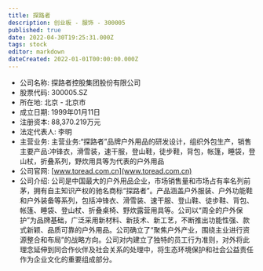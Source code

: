 ```yaml
---
title: 探路者
description: 创业板 - 服饰 - 300005
published: true
date: 2022-04-30T19:25:31.000Z
tags: stock
editor: markdown
dateCreated: 2022-01-01T00:00:00.000Z
---
```


- 公司名称: 探路者控股集团股份有限公司
- 股票代码: 300005.SZ
- 所在地: 北京 - 北京市
- 成立日期: 1999年01月11日
- 注册资本: 88,370.219万元
- 法定代表人: 李明
- 主营业务: 主营业务:“探路者”品牌户外用品的研发设计，组织外包生产，销售主要产品:冲锋衣，滑雪装，速干服，登山鞋，徒步鞋，背包，帐篷，睡袋，登山杖，折叠系列，野炊用具等为代表的户外用品
- 公司官网: [www.toread.com.cn](www.toread.com.cn)
- 公司介绍: 公司是中国最大的户外用品企业，市场销售量和市场占有率名列前茅，拥有自主知识产权的驰名商标“探路者”。产品涵盖户外服装、户外功能鞋和户外装备等系列，包括冲锋衣、滑雪装、速干服、登山鞋、徒步鞋、背包、帐篷、睡袋、登山杖、折叠桌椅、野炊露营用具等。公司以“周全的户外保护”为品牌基础，广泛采用新材料、新技术、新工艺，不断推出功能性强、款式新颖、品质可靠的户外用品。公司确立了“聚焦户外产业，围绕主业进行资源整合和布局”的战略方向。公司对内建立了独特的员工行为准则，对外将此理念延伸到同合作伙伴及社会关系的处理中，将生态环境保护和社会公益责任作为企业文化的重要组成部分。



